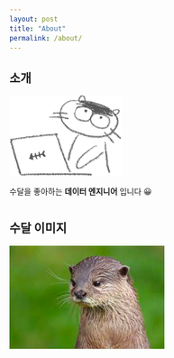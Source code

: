 ```yaml
---
layout: post
title: "About"
permalink: /about/
---
```


## 소개
<img src = "/post_images/수달-컴퓨터.png" width="200" height=auto>

[comment]: <> (![sudal 1]&#40;../post_images/sudal-256.png&#41;  )
수달을 좋아하는 **데이터 엔지니어** 입니다 😀
#  

## 수달 이미지
![sudal 1](../post_images/수달1.png)
